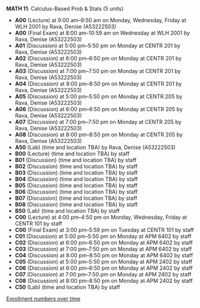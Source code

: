 **MATH 11**: Calculus-Based Prob & Stats (5 units)

- **A00** (Lecture) at 9:00 am–9:50 am on Monday, Wednesday, Friday at WLH 2001 by Rava, Denise (A53222503)
- **A00** (Final Exam) at 8:00 am–10:59 am on Wednesday at WLH 2001 by Rava, Denise (A53222503)
- **A01** (Discussion) at 5:00 pm–5:50 pm on Monday at CENTR 201 by Rava, Denise (A53222503)
- **A02** (Discussion) at 6:00 pm–6:50 pm on Monday at CENTR 201 by Rava, Denise (A53222503)
- **A03** (Discussion) at 7:00 pm–7:50 pm on Monday at CENTR 201 by Rava, Denise (A53222503)
- **A04** (Discussion) at 8:00 pm–8:50 pm on Monday at CENTR 201 by Rava, Denise (A53222503)
- **A05** (Discussion) at 5:00 pm–5:50 pm on Monday at CENTR 205 by Rava, Denise (A53222503)
- **A06** (Discussion) at 6:00 pm–6:50 pm on Monday at CENTR 205 by Rava, Denise (A53222503)
- **A07** (Discussion) at 7:00 pm–7:50 pm on Monday at CENTR 205 by Rava, Denise (A53222503)
- **A08** (Discussion) at 8:00 pm–8:50 pm on Monday at CENTR 205 by Rava, Denise (A53222503)
- **A50** (Lab) (time and location TBA) by Rava, Denise (A53222503)
- **B00** (Lecture) (time and location TBA) by staff
- **B01** (Discussion) (time and location TBA) by staff
- **B02** (Discussion) (time and location TBA) by staff
- **B03** (Discussion) (time and location TBA) by staff
- **B04** (Discussion) (time and location TBA) by staff
- **B05** (Discussion) (time and location TBA) by staff
- **B06** (Discussion) (time and location TBA) by staff
- **B07** (Discussion) (time and location TBA) by staff
- **B08** (Discussion) (time and location TBA) by staff
- **B50** (Lab) (time and location TBA) by staff
- **C00** (Lecture) at 4:00 pm–4:50 pm on Monday, Wednesday, Friday at CENTR 101 by staff
- **C00** (Final Exam) at 3:00 pm–5:59 pm on Tuesday at CENTR 101 by staff
- **C01** (Discussion) at 5:00 pm–5:50 pm on Monday at APM 6402 by staff
- **C02** (Discussion) at 6:00 pm–6:50 pm on Monday at APM 6402 by staff
- **C03** (Discussion) at 7:00 pm–7:50 pm on Monday at APM 6402 by staff
- **C04** (Discussion) at 8:00 pm–8:50 pm on Monday at APM 6402 by staff
- **C05** (Discussion) at 5:00 pm–5:50 pm on Monday at APM 2402 by staff
- **C06** (Discussion) at 6:00 pm–6:50 pm on Monday at APM 2402 by staff
- **C07** (Discussion) at 7:00 pm–7:50 pm on Monday at APM 2402 by staff
- **C08** (Discussion) at 8:00 pm–8:50 pm on Monday at APM 2402 by staff
- **C50** (Lab) (time and location TBA) by staff

[Enrollment numbers over time](./MATH11.tsv)

